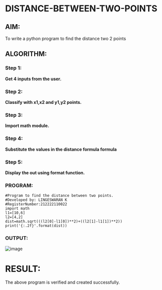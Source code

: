 # DISTANCE-BETWEEN-TWO-POINTS

## AIM:
To write a python program to find the distance two 2 points
## ALGORITHM:
### Step 1:
**Get 4 inputs from the user.**
### Step 2: 
**Classify with x1,x2 and y1,y2 points.**
### Step 3:
**Import math module.**
### Step 4: 
**Substitute the values in the distance formula formula**
### Step 5: 
**Display the out using format function.**
### PROGRAM:
  ```
#Program to find the distance between two points.
#Developed by: LINGESWARAN K
#RegisterNumber:212222110022
import math
l1=[10,6]
l2=[4,2]
dist=math.sqrt(((l2[0]-l1[0])**2)+((l2[1]-l1[1])**2))
print('{:.2f}'.format(dist))
```
### OUTPUT:
![image](https://github.com/Lingeswaran04/DISTANCE-BETWEEN-TWO-POINTS/assets/119103865/c81b1816-3ec6-41d8-95ad-eb17e65956a3)

# RESULT:
The above program is verified and created successfully.

